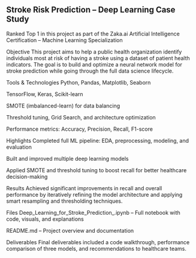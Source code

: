 ## Stroke Risk Prediction – Deep Learning Case Study
Ranked Top 1 in this project as part of the Zaka.ai Artificial Intelligence Certification – Machine Learning Specialization

Objective
This project aims to help a public health organization identify individuals most at risk of having a stroke using a dataset of patient health indicators. The goal is to build and optimize a neural network model for stroke prediction while going through the full data science lifecycle.

Tools & Technologies
Python, Pandas, Matplotlib, Seaborn

TensorFlow, Keras, Scikit-learn

SMOTE (imbalanced-learn) for data balancing

Threshold tuning, Grid Search, and architecture optimization

Performance metrics: Accuracy, Precision, Recall, F1-score

Highlights
Completed full ML pipeline: EDA, preprocessing, modeling, and evaluation

Built and improved multiple deep learning models

Applied SMOTE and threshold tuning to boost recall for better healthcare decision-making


Results
Achieved significant improvements in recall and overall performance by iteratively refining the model architecture and applying smart resampling and thresholding techniques.

Files
Deep_Learning_for_Stroke_Prediction_.ipynb – Full notebook with code, visuals, and explanations

README.md – Project overview and documentation

Deliverables
Final deliverables included a code walkthrough, performance comparison of three models, and recommendations to healthcare teams.


